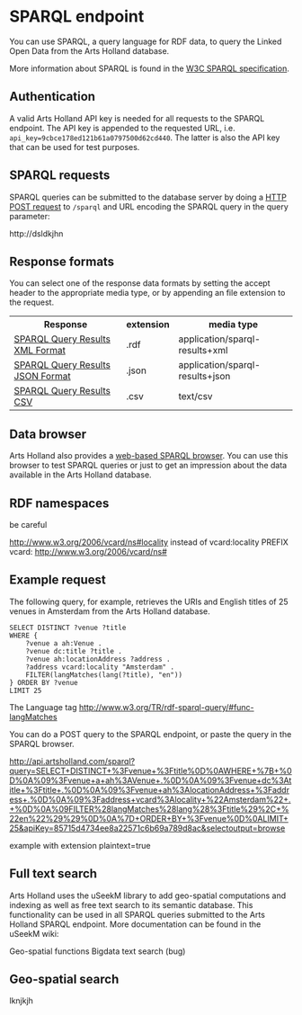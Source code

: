 SPARQL endpoint
===============

You can use SPARQL, a query language for RDF data, to query the Linked Open Data from the Arts Holland database.

More information about SPARQL is found in the [W3C SPARQL specification](http://www.w3.org/TR/rdf-sparql-query/).

Authentication
--------------

A valid Arts Holland API key is needed for all requests to the SPARQL endpoint. The API key is appended to the requested URL, i.e. `api_key=9cbce178ed121b61a0797500d62cd440`. The latter is also the API key that can be used for test purposes.

SPARQL requests
---------------
SPARQL queries can be submitted to the database server by doing a [HTTP POST request](http://en.wikipedia.org/wiki/POST_%28HTTP%29) to `/sparql` and URL encoding the SPARQL query in the query parameter:

http://dsldkjhn

Response formats
----------------
You can select one of the response data formats by setting the accept header to the appropriate media type, or by appending an file extension to the request. 


<table>
	<tr>
		<th>Response</th>
		<th>extension</th>
		<th>media type</th>	
	</tr>
	<tr>
		<td><a href="http://www.w3.org/TR/rdf-sparql-XMLres/">SPARQL Query Results XML Format</a></td>
		<td>.rdf</td>
		<td>application/sparql-results+xml</td>
	</tr>
	<tr>
		<td><a href="http://www.w3.org/TR/rdf-sparql-XMLres/">SPARQL Query Results JSON Format</a></td>
		<td>.json</td>
		<td>application/sparql-results+json</td>
	</tr>
	<tr>
		<td><a href="http://www.w3.org/TR/2012/WD-sparql11-results-csv-tsv-20120501/">SPARQL Query Results CSV</a></td>
		<td>.csv</td>
		<td>text/csv</td>
	</tr>
</table>


Data browser
------------
Arts Holland also provides a [web-based SPARQL browser](http://api.artsholland.com/sparql?api_key=9cbce178ed121b61a0797500d62cd440). You can use this browser to test SPARQL queries or just to get an impression about the data available in the Arts Holland database.

RDF namespaces
--------------

be careful

<http://www.w3.org/2006/vcard/ns#locality> instead of vcard:locality
PREFIX vcard: <http://www.w3.org/2006/vcard/ns#>

Example request
---------------
The following query, for example, retrieves the URIs and English titles of 25 venues in Amsterdam from the Arts Holland database.

	SELECT DISTINCT ?venue ?title
	WHERE { 
		?venue a ah:Venue .
		?venue dc:title ?title .
		?venue ah:locationAddress ?address .
		?address vcard:locality "Amsterdam" . 
		FILTER(langMatches(lang(?title), "en"))
	} ORDER BY ?venue
	LIMIT 25


The Language tag
http://www.w3.org/TR/rdf-sparql-query/#func-langMatches

You can do a POST query to the SPARQL endpoint, or paste the query in the SPARQL browser.


http://api.artsholland.com/sparql?query=SELECT+DISTINCT+%3Fvenue+%3Ftitle%0D%0AWHERE+%7B+%0D%0A%09%3Fvenue+a+ah%3AVenue+.%0D%0A%09%3Fvenue+dc%3Atitle+%3Ftitle+.%0D%0A%09%3Fvenue+ah%3AlocationAddress+%3Faddress+.%0D%0A%09%3Faddress+vcard%3Alocality+%22Amsterdam%22+.+%0D%0A%09FILTER%28langMatches%28lang%28%3Ftitle%29%2C+%22en%22%29%29%0D%0A%7D+ORDER+BY+%3Fvenue%0D%0ALIMIT+25&apiKey=85715d4734ee8a22571c6b69a789d8ac&selectoutput=browse

example with extension
plaintext=true

Full text search
----------------

Arts Holland uses the uSeekM library to add geo-spatial computations and indexing as well as free text search to its semantic database. This functionality can be used in all SPARQL queries submitted to the Arts Holland SPARQL endpoint. More documentation can be found in the uSeekM wiki:

Geo-spatial functions
Bigdata text search (bug)

Geo-spatial search
------------------

lknjkjh